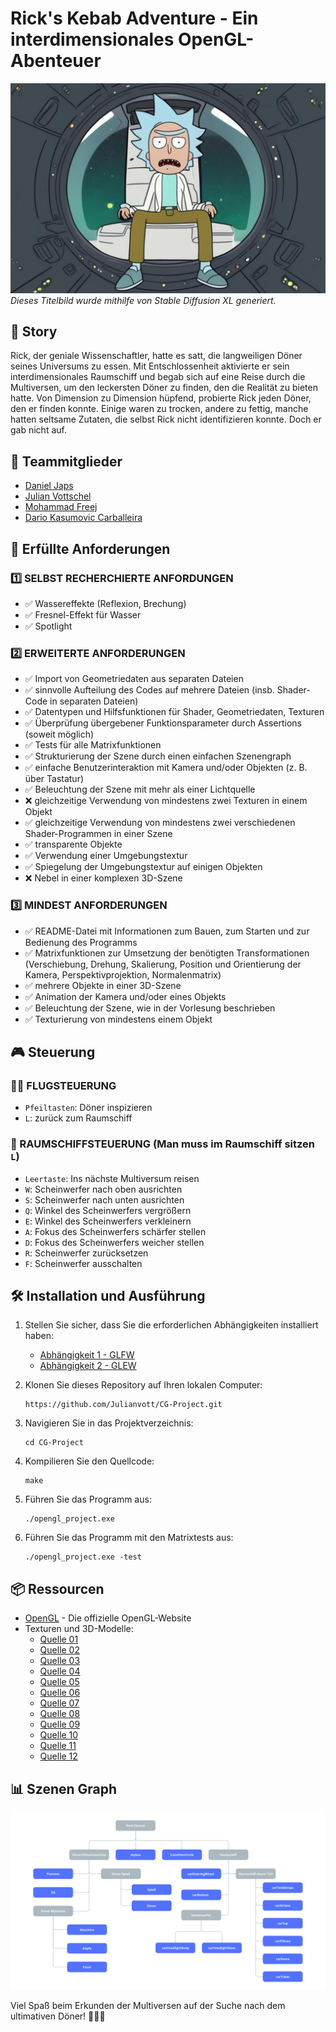# Rick's Kebab Adventure - Ein interdimensionales OpenGL-Abenteuer

![Titelbild](titelbild.png)
*Dieses Titelbild wurde mithilfe von Stable Diffusion XL generiert.*

## 🚀 Story

Rick, der geniale Wissenschaftler, hatte es satt, die langweiligen Döner seines Universums zu essen. Mit Entschlossenheit aktivierte er sein interdimensionales Raumschiff und begab sich auf eine Reise durch die Multiversen, um den leckersten Döner zu finden, den die Realität zu bieten hatte.
Von Dimension zu Dimension hüpfend, probierte Rick jeden Döner, den er finden konnte. Einige waren zu trocken, andere zu fettig, manche hatten seltsame Zutaten, die selbst Rick nicht identifizieren konnte. Doch er gab nicht auf.

## 👥 Teammitglieder

- [Daniel Japs](https://github.com/Daniel-Japs)
- [Julian Vottschel](https://github.com/Julianvott)
- [Mohammad Freej](https://github.com/Moka316)
- [Dario Kasumovic Carballeira](https://github.com/DarioElpapi)

## 📝 Erfüllte Anforderungen

### 1️⃣ SELBST RECHERCHIERTE ANFORDUNGEN
- ✅ Wassereffekte (Reflexion, Brechung)
- ✅ Fresnel-Effekt für Wasser
- ✅ Spotlight

### 2️⃣ ERWEITERTE ANFORDERUNGEN
- ✅ Import von Geometriedaten aus separaten Dateien
- ✅ sinnvolle Aufteilung des Codes auf mehrere Dateien (insb. Shader-Code in separaten
Dateien)
- ✅ Datentypen und Hilfsfunktionen für Shader, Geometriedaten, Texturen
- ✅ Überprüfung übergebener Funktionsparameter durch Assertions (soweit möglich)
- ✅ Tests für alle Matrixfunktionen
- ✅ Strukturierung der Szene durch einen einfachen Szenengraph
- ✅ einfache Benutzerinteraktion mit Kamera und/oder Objekten (z. B. über Tastatur)
- ✅ Beleuchtung der Szene mit mehr als einer Lichtquelle
- ❌ gleichzeitige Verwendung von mindestens zwei Texturen in einem Objekt
- ✅ gleichzeitige Verwendung von mindestens zwei verschiedenen Shader-Programmen in einer
Szene
- ✅ transparente Objekte
- ✅ Verwendung einer Umgebungstextur
- ✅ Spiegelung der Umgebungstextur auf einigen Objekten
- ❌ Nebel in einer komplexen 3D-Szene

### 3️⃣ MINDEST ANFORDERUNGEN
- ✅ README-Datei mit Informationen zum Bauen, zum Starten und zur Bedienung des
Programms
- ✅ Matrixfunktionen zur Umsetzung der benötigten Transformationen (Verschiebung, Drehung,
Skalierung, Position und Orientierung der Kamera, Perspektivprojektion, Normalenmatrix)
- ✅ mehrere Objekte in einer 3D-Szene
- ✅ Animation der Kamera und/oder eines Objekts
- ✅ Beleuchtung der Szene, wie in der Vorlesung beschrieben
- ✅ Texturierung von mindestens einem Objekt

## 🎮 Steuerung

### 👨‍🚀 FLUGSTEUERUNG
- `Pfeiltasten`: Döner inspizieren
- `L`: zurück zum Raumschiff
### 🚀 RAUMSCHIFFSTEUERUNG (Man muss im Raumschiff sitzen `L`)
- `Leertaste`: Ins nächste Multiversum reisen
- `W`: Scheinwerfer nach oben ausrichten
- `S`: Scheinwerfer nach unten ausrichten
- `Q`: Winkel des Scheinwerfers vergrößern
- `E`: Winkel des Scheinwerfers verkleinern
- `A`: Fokus des Scheinwerfers schärfer stellen
- `D`: Fokus des Scheinwerfers weicher stellen
- `R`: Scheinwerfer zurücksetzen
- `F`: Scheinwerfer ausschalten

## 🛠️ Installation und Ausführung

1. Stellen Sie sicher, dass Sie die erforderlichen Abhängigkeiten installiert haben:
   - [Abhängigkeit 1 - GLFW](https://www.glfw.org/)
   - [Abhängigkeit 2 - GLEW](https://glew.sourceforge.net/)

2. Klonen Sie dieses Repository auf Ihren lokalen Computer:
   ```
   https://github.com/Julianvott/CG-Project.git
   ```

3. Navigieren Sie in das Projektverzeichnis:
   ```
   cd CG-Project
   ```

4. Kompilieren Sie den Quellcode:
   ```
   make
   ```

5. Führen Sie das Programm aus:
   ```
   ./opengl_project.exe
   ```
6. Führen Sie das Programm mit den Matrixtests aus:
   ```
   ./opengl_project.exe -test
   ```

## 📦 Ressourcen

- [OpenGL](https://www.opengl.org/) - Die offizielle OpenGL-Website
- Texturen und 3D-Modelle:
  - [Quelle 01](https://www.aversis.be/textures/brushed-metal-texture.html)
  - [Quelle 02](https://www.spacespheremaps.com/hdr-spheremaps/)
  - [Quelle 03](https://opengameart.org/content/seamless-space-backgrounds)
  - [Quelle 04](https://www.freepik.com/free-vector/grunge-style-background-with-scratched-texture-overlay_29081624.htm#query=scratched%20glass%20texture&position=4&from_view=keyword&track=ais_user&uuid=4c01f9cb-c0e2-48b3-9db9-d45c3ce65bb2)
  - [Quelle 05](https://www.sketchuptextureclub.com/textures/architecture/marble-slabs/black/absolute-black-slab-marble-texture-seamless-17027)
  - [Quelle 06](https://sketchfab.com/3d-models/french-fries-free-bef5383eb98b48528b2d82d8887b5bb4)
  - [Quelle 07](https://de.freepik.com/fotos-kostenlos/hohe-winkelanordnung-mit-gebratenen-kartoffeln-auf-gelbem-hintergrund_5647072.htm?query=pommes%20frites%20nahaufnahme#from_view=detail_alsolike)
  - [Quelle 08](https://de.freepik.com/vektoren-kostenlos/realistische-illustration-3d-von-edelstahlbolzen-naegel-und-schrauben-am-weissen-hintergrund_3090674.htm#query=blech%20nieten&position=6&from_view=keyword&track=ais_user&uuid=1ad1a433-6384-494d-904d-abe48acd4ede)
  - [Quelle 09](https://www.freepik.com/free-psd/top-view-delicious-cucumber-slices_37294877.htm#query=pickles%20png&position=4&from_view=keyword&track=ais_user&uuid=18f2689e-455b-4ef3-8962-b23bf2a62fcc)
  - [Quelle 10](https://www.pngegg.com/en/png-blklh)
  - [Quelle 11](https://www.cleanpng.com/png-orange-juice-clip-art-orange-702955/)
  - [Quelle 12](https://skfb.ly/orZnE)

## 📊 Szenen Graph

![Titelbild](scene_graph.png)


Viel Spaß beim Erkunden der Multiversen auf der Suche nach dem ultimativen Döner! 🚀🌌🥙
